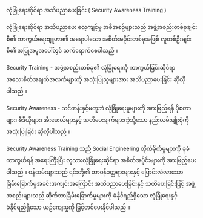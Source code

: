 လုံခြုံရေးဆိုင်ရာ အသိပညာပေးခြင်း ( Security Awareness Training ) 

လုံခြုံရေးဆိုင်ရာ အသိပညာပေး လေ့ကျင့်မှု အစီအစဉ်များသည် အဖွဲ့အစည်းတစ်ခုချင်းစီ၏ ကာကွယ်ရေးဗျူဟာ၏ အရေးပါသော အစိတ်အပိုင်းတစ်ခုအဖြစ် လူတစ်ဦးချင်းစီ၏ အပြုအမူအပေါ်တွင် သက်ရောက်စေပါသည် ။ 

Security Training - အဖွဲ့အစည်းတစ်ခု၏ လုံခြုံရေးကို ကာကွယ်ခြင်းဆိုင်ရာ အသေးစိတ်အချက်အလက်များကို အသုံးပြုသူများအား အသိပညာပေးခြင်း ဆိုလိုပါသည် ။ 

Security Awareness - သင်တန်းနှင့်မတူဘဲ လုံခြုံရေးမူများကို အားဖြည့်ရန် ပိုစတာများ၊ ဗီဒီယိုများ၊ အီးမေးလ်များနှင့် သတိပေးချက်များကဲ့သို့သော နည်းလမ်းမျိုးစုံကို အသုံးပြုခြင်း ဆိုလိုပါသည် ။ 

Security Awareness Training သည် Social Engineering တိုက်ခိုက်မှုများကို ခုခံကာကွယ်ရန် အရေးကြီးပြီး လူသားလုံခြုံရေးဆိုင်ရာ အစိတ်အပိုင်းများကို အားဖြည့်ပေးပါသည် ။ ဝန်ထမ်းများသည် ၎င်းတို့၏ တာဝန်ဝတ္တရားများနှင့် ပြောင်းလဲလာသော ခြိမ်းခြောက်မှုအခင်းအကျင်းအကြောင်း အသိပညာပေးခြင်းနှင့် သတိပေးခြင်းဖြင့် အဖွဲ့အစည်းများသည် ဆိုက်ဘာခြိမ်းခြောက်မှုများကို ခံနိုင်ရည်ရှိသော လုံခြုံရေးနှင့် ခံနိုင်ရည်ရှိသော ယဉ်ကျေးမှုကို မြှင့်တင်ပေးနိုင်ပါသည် ။